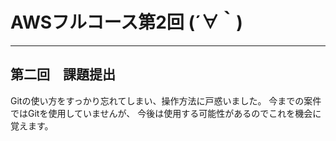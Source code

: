 # AWSフルコース第2回 (´∀｀)

---

## 第二回　課題提出
Gitの使い方をすっかり忘れてしまい、操作方法に戸惑いました。
今までの案件ではGitを使用していませんが、
今後は使用する可能性があるのでこれを機会に覚えます。
 
